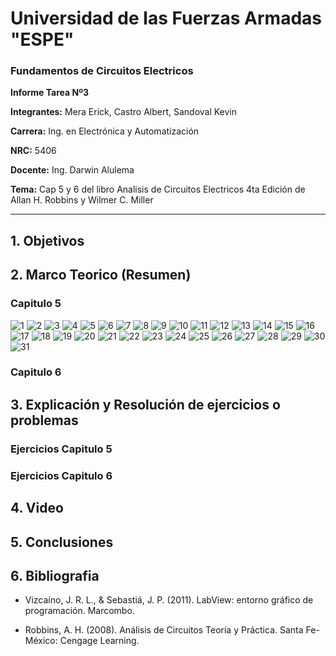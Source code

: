 # Universidad de las Fuerzas Armadas "ESPE"
                               
### Fundamentos de Circuitos Electricos

**Informe Tarea Nº3**

**Integrantes:** Mera Erick, Castro Albert, Sandoval Kevin

**Carrera:** Ing. en Electrónica y Automatización

**NRC:** 5406

**Docente:** Ing. Darwin Alulema

**Tema:** Cap 5 y 6 del libro Analisis de Circuitos Electricos 4ta Edición de Allan H. Robbins y Wilmer C. Miller

-------------------------------------------------------------------------------------------------------------------------------------------------------------------------------


## 1. Objetivos


## 2. Marco Teorico (Resumen)

### Capitulo 5

![1](https://user-images.githubusercontent.com/85208164/122811028-a24f5400-d295-11eb-99eb-122a43940d70.png)
![2](https://user-images.githubusercontent.com/85208164/122811033-a2e7ea80-d295-11eb-8c9c-03ddb598b680.png)
![3](https://user-images.githubusercontent.com/85208164/122811036-a2e7ea80-d295-11eb-81f1-ebc710726d4d.png)
![4](https://user-images.githubusercontent.com/85208164/122811037-a3808100-d295-11eb-9677-e3a87b60474f.png)
![5](https://user-images.githubusercontent.com/85208164/122811038-a3808100-d295-11eb-9585-9482bc5537b6.png)
![6](https://user-images.githubusercontent.com/85208164/122811039-a3808100-d295-11eb-8450-4148dd65879c.png)
![7](https://user-images.githubusercontent.com/85208164/122811042-a4191780-d295-11eb-9b6c-5da93c0ea59b.png)
![8](https://user-images.githubusercontent.com/85208164/122811043-a4191780-d295-11eb-9f6e-78ee1bc92f0e.png)
![9](https://user-images.githubusercontent.com/85208164/122811044-a4b1ae00-d295-11eb-853e-3c77232a08a9.png)
![10](https://user-images.githubusercontent.com/85208164/122811045-a4b1ae00-d295-11eb-9245-741fabf5a375.png)
![11](https://user-images.githubusercontent.com/85208164/122811068-aaa78f00-d295-11eb-95e2-8b383e2aa012.png)
![12](https://user-images.githubusercontent.com/85208164/122811072-ab402580-d295-11eb-90e3-ffb49e7545e4.png)
![13](https://user-images.githubusercontent.com/85208164/122811073-ab402580-d295-11eb-9569-d303912d7ce9.png)
![14](https://user-images.githubusercontent.com/85208164/122811074-abd8bc00-d295-11eb-949b-38f9930e306f.png)
![15](https://user-images.githubusercontent.com/85208164/122811076-abd8bc00-d295-11eb-98a9-0417f33dd492.png)
![16](https://user-images.githubusercontent.com/85208164/122811078-abd8bc00-d295-11eb-9e52-9033fb1f4839.png)
![17](https://user-images.githubusercontent.com/85208164/122811080-ac715280-d295-11eb-843c-3fafc6de0006.png)
![18](https://user-images.githubusercontent.com/85208164/122811081-ac715280-d295-11eb-85c3-562a7f836682.png)
![19](https://user-images.githubusercontent.com/85208164/122811084-ac715280-d295-11eb-8bdb-351c199dc59b.png)
![20](https://user-images.githubusercontent.com/85208164/122811085-ad09e900-d295-11eb-8acb-51c757981d29.png)
![21](https://user-images.githubusercontent.com/85208164/122811099-b004d980-d295-11eb-89ad-04d6f0df3944.png)
![22](https://user-images.githubusercontent.com/85208164/122811100-b09d7000-d295-11eb-942b-4a3ecebc73cc.png)
![23](https://user-images.githubusercontent.com/85208164/122811101-b09d7000-d295-11eb-822d-f0b25cb92e48.png)
![24](https://user-images.githubusercontent.com/85208164/122811102-b09d7000-d295-11eb-9e74-0c87b06d8762.png)
![25](https://user-images.githubusercontent.com/85208164/122811105-b1360680-d295-11eb-85da-0ad71e64fa7d.png)
![26](https://user-images.githubusercontent.com/85208164/122811107-b1360680-d295-11eb-8a4a-f0fbe0e42362.png)
![27](https://user-images.githubusercontent.com/85208164/122811108-b1ce9d00-d295-11eb-9947-fc3895d74d52.png)
![28](https://user-images.githubusercontent.com/85208164/122811109-b1ce9d00-d295-11eb-8ea8-e4037685f8b6.png)
![29](https://user-images.githubusercontent.com/85208164/122811110-b1ce9d00-d295-11eb-97ba-1385ba50d998.png)
![30](https://user-images.githubusercontent.com/85208164/122811113-b2673380-d295-11eb-9210-64027008d98b.png)
![31](https://user-images.githubusercontent.com/85208164/122811117-b2ffca00-d295-11eb-8d4a-5660f487512b.png)



### Capitulo 6


## 3. Explicación y Resolución de ejercicios o problemas

### Ejercicios Capitulo 5


### Ejercicios Capitulo 6



## 4. Video



## 5. Conclusiones



## 6. Bibliografia

- Vizcaíno, J. R. L., & Sebastiá, J. P. (2011). LabView: entorno gráfico de programación. Marcombo.

- Robbins, A. H. (2008). Análisis de Circuitos Teoría y Práctica. Santa Fe-México: Cengage Learning.
